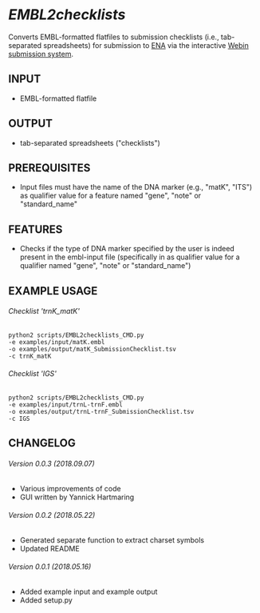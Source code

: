 *EMBL2checklists*
===================
Converts EMBL-formatted flatfiles to submission checklists (i.e., tab-separated spreadsheets) for submission to [ENA](http://www.ebi.ac.uk/ena) via the interactive [Webin submission system](https://www.ebi.ac.uk/ena/submit/sra/#home).

INPUT
-----
* EMBL-formatted flatfile

OUTPUT
------
* tab-separated spreadsheets ("checklists")

PREREQUISITES
-------------
* Input files must have the name of the DNA marker (e.g., "matK", "ITS") as qualifier value for a feature named "gene", "note" or "standard_name"

FEATURES
-------------
* Checks if the type of DNA marker specified by the user is indeed present in the embl-input file (specifically in as qualifier value for a qualifier named "gene", "note" or "standard_name")

EXAMPLE USAGE
-------------

###### Checklist 'trnK_matK'
```
python2 scripts/EMBL2checklists_CMD.py
-e examples/input/matK.embl
-o examples/output/matK_SubmissionChecklist.tsv
-c trnK_matK
```

###### Checklist 'IGS'
```
python2 scripts/EMBL2checklists_CMD.py
-e examples/input/trnL-trnF.embl
-o examples/output/trnL-trnF_SubmissionChecklist.tsv
-c IGS
```

CHANGELOG
---------
###### Version 0.0.3 (2018.09.07)
* Various improvements of code
* GUI written by Yannick Hartmaring
###### Version 0.0.2 (2018.05.22)
* Generated separate function to extract charset symbols
* Updated README
###### Version 0.0.1 (2018.05.16)
* Added example input and example output
* Added setup.py
